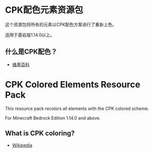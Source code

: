 # CPK配色元素资源包
这个资源包将所有的元素以CPK配色方案进行了重新上色。

适用于基岩版1.14.0以上。

## 什么是CPK配色？
- [维基百科](https://zh.wikipedia.org/wiki/CPK配色)


# CPK Colored Elements Resource Pack
This resource pack recolors all elements with the CPK colored scheme.

For Minecraft Bedrock Edition 1.14.0 and above.

## What is CPK coloring?
- [Wikipedia](https://en.wikipedia.org/wiki/CPK_coloring)